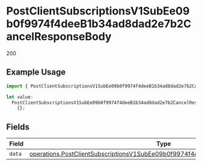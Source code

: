 # PostClientSubscriptionsV1SubEe09b0f9974f4deeB1b34ad8dad2e7b2CancelResponseBody

200

## Example Usage

```typescript
import { PostClientSubscriptionsV1SubEe09b0f9974f4deeB1b34ad8dad2e7b2CancelResponseBody } from "@dhaba/safepay-ts/models/operations";

let value:
  PostClientSubscriptionsV1SubEe09b0f9974f4deeB1b34ad8dad2e7b2CancelResponseBody =
    {};
```

## Fields

| Field                                                                                                                                                                                  | Type                                                                                                                                                                                   | Required                                                                                                                                                                               | Description                                                                                                                                                                            |
| -------------------------------------------------------------------------------------------------------------------------------------------------------------------------------------- | -------------------------------------------------------------------------------------------------------------------------------------------------------------------------------------- | -------------------------------------------------------------------------------------------------------------------------------------------------------------------------------------- | -------------------------------------------------------------------------------------------------------------------------------------------------------------------------------------- |
| `data`                                                                                                                                                                                 | [operations.PostClientSubscriptionsV1SubEe09b0f9974f4deeB1b34ad8dad2e7b2CancelData](../../models/operations/postclientsubscriptionsv1subee09b0f9974f4deeb1b34ad8dad2e7b2canceldata.md) | :heavy_minus_sign:                                                                                                                                                                     | N/A                                                                                                                                                                                    |